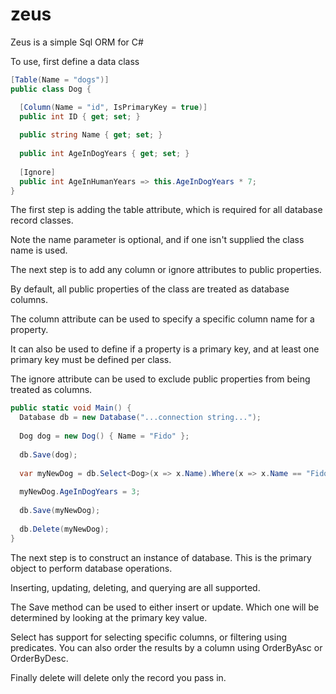 # zeus

Zeus is a simple Sql ORM for C#

To use, first define a data class

```csharp
[Table(Name = "dogs")]
public class Dog {

  [Column(Name = "id", IsPrimaryKey = true)]
  public int ID { get; set; }
  
  public string Name { get; set; }
  
  public int AgeInDogYears { get; set; }
  
  [Ignore]
  public int AgeInHumanYears => this.AgeInDogYears * 7;
}
```

The first step is adding the table attribute, which is required for all database record classes.

Note the name parameter is optional, and if one isn't supplied the class name is used.

The next step is to add any column or ignore attributes to public properties.

By default, all public properties of the class are treated as database columns.

The column attribute can be used to specify a specific column name for a property.

It can also be used to define if a property is a primary key, and at least one primary key must be defined per class.

The ignore attribute can be used to exclude public properties from being treated as columns.

```csharp
public static void Main() {
  Database db = new Database("...connection string...");
  
  Dog dog = new Dog() { Name = "Fido" };
  
  db.Save(dog);
  
  var myNewDog = db.Select<Dog>(x => x.Name).Where(x => x.Name == "Fido").First();
  
  myNewDog.AgeInDogYears = 3;
  
  db.Save(myNewDog);
  
  db.Delete(myNewDog);
}
```

The next step is to construct an instance of database. This is the primary object to perform database operations.

Inserting, updating, deleting, and querying are all supported. 

The Save method can be used to either insert or update. Which one will be determined by looking at the primary key value.

Select has support for selecting specific columns, or filtering using predicates. You can also order the results by a column using OrderByAsc or OrderByDesc.

Finally delete will delete only the record you pass in.
